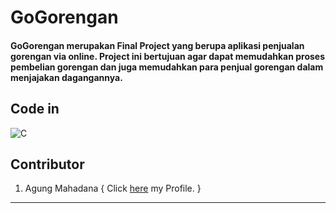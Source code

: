 # GoGorengan

#### GoGorengan merupakan Final Project yang berupa aplikasi penjualan gorengan via online. Project ini bertujuan agar dapat memudahkan proses pembelian gorengan dan juga memudahkan para penjual gorengan dalam menjajakan dagangannya.

## Code in 
![C](https://img.shields.io/badge/-C-05122A?style=for-the-badge&logo=C&logoColor=A8B9CC) 


## Contributor 
1. Agung Mahadana { Click [here](https://github.com/agungmahadana) my Profile. }

<hr>
